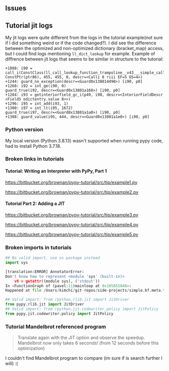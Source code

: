 ## Issues

## Tutorial jit logs
My jit logs were quite different from the logs in the tutorial example(not sure if I did something weird or if the code changed?).
I did see the difference between the optimized and non-optimized dictionary (bracket_map) access, but I could find logs mentioning `ll_dict_lookup` for example.
Example of diffrence between jit logs that seems to be similar in structure to the tutorial:
```shell
+1088: i90 = call_i(ConstClass(ll_call_lookup_function_trampoline__v43___simple_call__function_ll), ConstPtr(ptr86), 455, 455, 0, descr=<Calli 8 riii EF=5 OS=4>)
+1244: guard_no_exception(descr=<Guard0x138014498>) [i90, p0]
+1268: i92 = int_ge(i90, 0)
guard_true(i92, descr=<Guard0x13801a160>) [i90, p0]
+1284: i93 = getinteriorfield_gc_i(p49, i90, descr=<InteriorFieldDescr <FieldS odictentry.value 8>>)
+1296: i95 = int_add(i93, 1)
+1300: i97 = int_lt(i95, 1672)
guard_true(i97, descr=<Guard0x13801a1a0>) [i90, p0]
+1308: guard_value(i95, 444, descr=<Guard0x13801a1e0>) [i90, p0]
```


### Python version
My local version (Python 3.8.13) wasn't supported when running pypy code, had to install Python 3.7.18.

### Broken links in tutorials

#### Tutorial: Writing an Interpreter with PyPy, Part 1 

https://bitbucket.org/brownan/pypy-tutorial/src/tip/example1.py

https://bitbucket.org/brownan/pypy-tutorial/src/tip/example2.py

#### Tutorial Part 2: Adding a JIT

https://bitbucket.org/brownan/pypy-tutorial/src/tip/example3.py

https://bitbucket.org/brownan/pypy-tutorial/src/tip/example4.py

https://bitbucket.org/brownan/pypy-tutorial/src/tip/example5.py

### Broken imports in tutorials
```python
## No valid import, use os package instead
import sys

[translation:ERROR] AnnotatorError: 
Don't know how to represent <module 'sys' (built-in)>
    v8 = getattr((module sys), ('stdout'))
In <FunctionGraph of (pavel:11)mainloop at 0x105855848>:
Happened at file /Users/kimchi/git-repos/side-projects/simple.bf.meta.tracing/pavel.py line 34

## Valid import: from rpython.rlib.jit import JitDriver
from pypy.rlib.jit import JitDriver 
## Valid import: from rpython.jit.codewriter.policy import JitPolicy
from pypy.jit.codewriter.policy import JitPolicy
```

### Tutorial Mandelbrot referenced program
> Translate again with the JIT option and observe the speedup. Mandelbrot now only takes 6 seconds! (from 12 seconds before this optimization)

I couldn't find Mandelbrot program to compare (im sure if is search further I will) :(